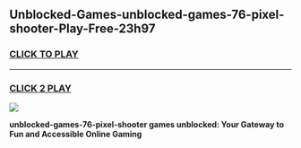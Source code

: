 
## Unblocked-Games-unblocked-games-76-pixel-shooter-Play-Free-23h97
<h3>
<a href="https://premium76.site?title=unblocked-games-76-pixel-shooter&ref=21A">CLICK TO PLAY</a></h3>
<hr>

<h3>
<a href="https://premium76.site?title=unblocked-games-76-pixel-shooter&ref=21A">CLICK 2 PLAY</a>
  
</h3>

<a href="https://premium76.site?title=unblocked-games-76-pixel-shooter&ref=21A"><img src="https://clearcache.store/games.png"></a>


**unblocked-games-76-pixel-shooter games unblocked: Your Gateway to Fun and Accessible Online Gaming**
